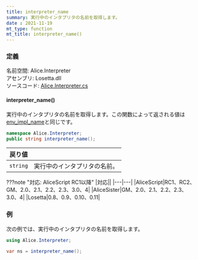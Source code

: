 ```yaml
---
title: interpreter_name
summary: 実行中のインタプリタの名前を取得します。
date : 2021-11-19
mt_type: function
mt_title: interpreter_name()
---
```


### 定義
名前空間: Alice.Interpreter<br/>
アセンブリ: Losetta.dll<br/>
ソースコード: [Alice.Interpreter.cs](https://github.com/WSOFT-Project/Losetta/blob/master/Losetta/NameSpaces/Alice.Interpreter.cs)

#### interpreter_name()

実行中のインタプリタの名前を取得します。この関数によって返される値は[env_impl_name](../environment/env_impl_name.md)と同じです。

```cs title="AliceScript"
namespace Alice.Interpreter;
public string interpreter_name();
```

|戻り値| |
|-|-|
|`string`|実行中のインタプリタの名前。|

???note "対応: AliceScript RC1以降"
    |対応||
    |---|---|
    |AliceScript|RC1、RC2、GM、2.0、2.1、2.2、2.3、3.0、4|
    |AliceSister|GM、2.0、2.1、2.2、2.3、3.0、4|
    |Losetta|0.8、0.9、0.10、0.11|

### 例
次の例では、実行中のインタプリタの名前を取得します。

```cs title="AliceScript"
using Alice.Interpreter;

var ns = interpreter_name();
```